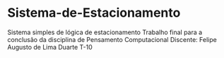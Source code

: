 # Sistema-de-Estacionamento
Sistema simples de lógica de estacionamento
Trabalho final para a conclusão da disciplina de Pensamento Computacional
Discente: Felipe Augusto de Lima Duarte T-10
